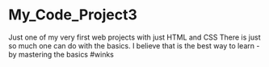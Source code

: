 # My_Code_Project3
 Just one of my very first web projects with just HTML and CSS
There is just so much one can do with the basics. I believe that is the best way to learn - by mastering the basics #winks
